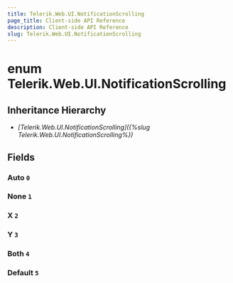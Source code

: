 ```yaml
---
title: Telerik.Web.UI.NotificationScrolling
page_title: Client-side API Reference
description: Client-side API Reference
slug: Telerik.Web.UI.NotificationScrolling
---
```


# enum Telerik.Web.UI.NotificationScrolling

## Inheritance Hierarchy

* *[Telerik.Web.UI.NotificationScrolling]({%slug Telerik.Web.UI.NotificationScrolling%})*

## Fields

### Auto `0`

### None `1`

### X `2`

### Y `3`

### Both `4`

### Default `5`


